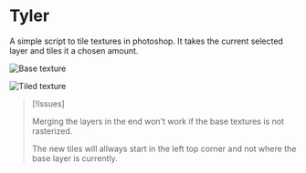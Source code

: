 # Tyler  

A simple script to tile textures in photoshop. It takes the current selected layer and tiles it a chosen amount. 

![Base texture](https://github.com/sms-cx/Tyler/blob/main/examples/1.jpg?raw=True)

![Tiled texture](/examples/2.png)


> [!Issues]
>
> Merging the layers in the end won't work if the base textures is not rasterized.  
>
> The new tiles will allways start in the left top corner and not where the base layer is currently.

